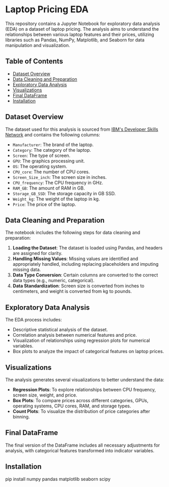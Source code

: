 # Laptop Pricing EDA

This repository contains a Jupyter Notebook for exploratory data analysis (EDA) on a dataset of laptop pricing. The analysis aims to understand the relationships between various laptop features and their prices, utilizing libraries such as Pandas, NumPy, Matplotlib, and Seaborn for data manipulation and visualization.

## Table of Contents
- [Dataset Overview](#dataset-overview)
- [Data Cleaning and Preparation](#data-cleaning-and-preparation)
- [Exploratory Data Analysis](#exploratory-data-analysis)
- [Visualizations](#visualizations)
- [Final DataFrame](#final-dataframe)
- [Installation](#installation)


## Dataset Overview

The dataset used for this analysis is sourced from [IBM's Developer Skills Network](https://cf-courses-data.s3.us.cloud-object-storage.appdomain.cloud/IBMDeveloperSkillsNetwork-DA0101EN-Coursera/laptop_pricing_dataset_base.csv) and contains the following columns:

- `Manufacturer`: The brand of the laptop.
- `Category`: The category of the laptop.
- `Screen`: The type of screen.
- `GPU`: The graphics processing unit.
- `OS`: The operating system.
- `CPU_core`: The number of CPU cores.
- `Screen_Size_inch`: The screen size in inches.
- `CPU_frequency`: The CPU frequency in GHz.
- `RAM_GB`: The amount of RAM in GB.
- `Storage_GB_SSD`: The storage capacity in GB SSD.
- `Weight_kg`: The weight of the laptop in kg.
- `Price`: The price of the laptop.

## Data Cleaning and Preparation

The notebook includes the following steps for data cleaning and preparation:

1. **Loading the Dataset**: The dataset is loaded using Pandas, and headers are assigned for clarity.
2. **Handling Missing Values**: Missing values are identified and appropriately handled, including replacing placeholders and imputing missing data.
3. **Data Type Conversion**: Certain columns are converted to the correct data types (e.g., numeric, categorical).
4. **Data Standardization**: Screen size is converted from inches to centimeters, and weight is converted from kg to pounds.

## Exploratory Data Analysis

The EDA process includes:

- Descriptive statistical analysis of the dataset.
- Correlation analysis between numerical features and price.
- Visualization of relationships using regression plots for numerical variables.
- Box plots to analyze the impact of categorical features on laptop prices.

## Visualizations

The analysis generates several visualizations to better understand the data:

- **Regression Plots**: To explore relationships between CPU frequency, screen size, weight, and price.
- **Box Plots**: To compare prices across different categories, GPUs, operating systems, CPU cores, RAM, and storage types.
- **Count Plots**: To visualize the distribution of price categories after binning.

## Final DataFrame

The final version of the DataFrame includes all necessary adjustments for analysis, with categorical features transformed into indicator variables.
## Installation

pip install numpy pandas matplotlib seaborn scipy

